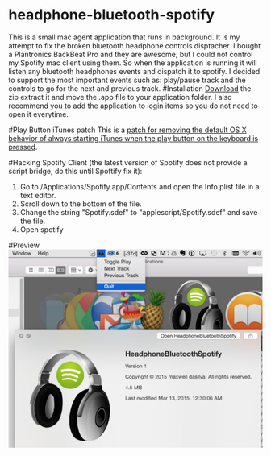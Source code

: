 # headphone-bluetooth-spotify
This is a small mac agent application that runs in background. It is my attempt to fix the broken bluetooth headphone controls disptacher. I bought a Plantronics BackBeat Pro and they are awesome, but I could not control my Spotify mac client using them. 
So when the application is running it will listen any bluetooth headphones events and dispatch it to spotify.
I decided to support the most important events such as: play/pause track and the controls to go for the next and previous track. 
#Installation
<a href="https://github.com/dayvson/headphone-bluetooth-spotify/raw/master/dist/HeadphoneBluetoothSpotify.zip">Download</a> the zip extract it and move the .app file to your application folder.
I also recommend you to add the application to login items so you do not need to open it everytime.


#Play Button iTunes patch
This is a <a href="https://github.com/thebitguru/play-button-itunes-patch">patch for removing the default OS X behavior of always starting iTunes when the play button on the keyboard is pressed</a>. 

#Hacking Spotify Client (the latest version of Spotify does not provide a script bridge, do this until Spoftify fix it):
1. Go to /Applications/Spotify.app/Contents and open the Info.plist file in a text editor.
2. Scroll down to the bottom of the file.
3. Change the string "Spotify.sdef" to "applescript/Spotify.sdef" and save the file.
4. Open spotify

#Preview
<img src="https://raw.githubusercontent.com/dayvson/headphone-bluetooth-spotify/master/app-screenshot.png" />




